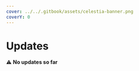 ```yaml
---
cover: ../../.gitbook/assets/celestia-banner.png
coverY: 0
---
```


# Updates

⚠️ **No updates so far**
